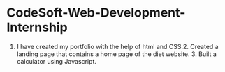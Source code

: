 # CodeSoft-Web-Development-Internship
1. I have created my portfolio with the help of html and CSS.2. Created a landing page that contains a home page of the diet website. 3. Built a calculator using Javascript.
